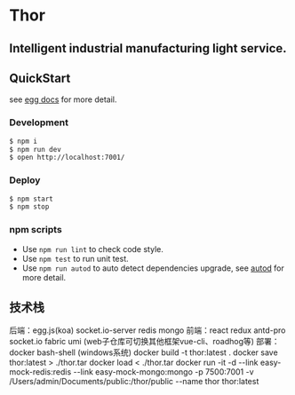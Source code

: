 # Thor

## Intelligent industrial manufacturing light service.

## QuickStart

<!-- add docs here for user -->

see [egg docs][egg] for more detail.

### Development

```bash
$ npm i
$ npm run dev
$ open http://localhost:7001/
```

### Deploy

```bash
$ npm start
$ npm stop
```

### npm scripts

- Use `npm run lint` to check code style.
- Use `npm test` to run unit test.
- Use `npm run autod` to auto detect dependencies upgrade, see [autod](https://www.npmjs.com/package/autod) for more detail.


[egg]: https://eggjs.org

## 技术栈
后端：egg.js(koa) socket.io-server redis mongo
前端：react redux antd-pro socket.io fabric umi (web子仓库可切换其他框架vue-cli、roadhog等)
部署：docker bash-shell (windows系统)
docker build -t thor:latest .
docker save thor:latest > ./thor.tar
docker load < ./thor.tar
docker run -it -d --link easy-mock-redis:redis --link easy-mock-mongo:mongo -p 7500:7001 -v /Users/admin/Documents/public:/thor/public --name thor thor:latest